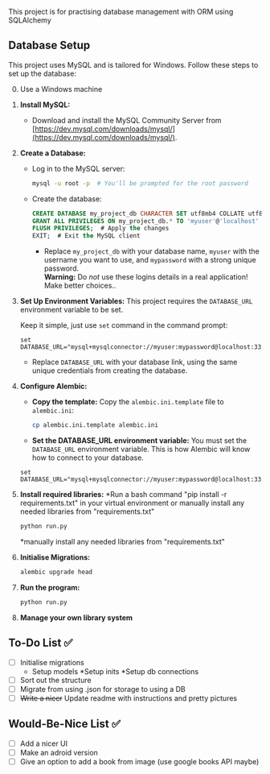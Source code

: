 This project is for practising database management with ORM using SQLAlchemy

## Database Setup

This project uses MySQL and is tailored for Windows. Follow these steps to set up the database:

0. Use a Windows machine

1. **Install MySQL:**
    * Download and install the MySQL Community Server from [https://dev.mysql.com/downloads/mysql/](https://dev.mysql.com/downloads/mysql/).

2. **Create a Database:**
    * Log in to the MySQL server:
        ```bash
        mysql -u root -p  # You'll be prompted for the root password
        ```
    * Create the database:
        ```sql
        CREATE DATABASE my_project_db CHARACTER SET utf8mb4 COLLATE utf8mb4_unicode_ci;  # Important: Specify character set!
        GRANT ALL PRIVILEGES ON my_project_db.* TO 'myuser'@'localhost' IDENTIFIED BY 'mypassword';  # Create user and grant privileges
        FLUSH PRIVILEGES;  # Apply the changes
        EXIT;  # Exit the MySQL client
        ```
        * Replace `my_project_db` with your database name, `myuser` with the username you want to use, and `mypassword` with a strong unique password.  
        **Warning:**  Do *not* use these logins details in a real application! Make better choices..

3. **Set Up Environment Variables:**
    This project requires the `DATABASE_URL` environment variable to be set.
    
    Keep it simple, just use `set` command in the command prompt:
    ```
    set DATABASE_URL="mysql+mysqlconnector://myuser:mypassword@localhost:3306/my_project_db"
    ```
    * Replace `DATABASE_URL` with your database link, using the same unique credentials from creating the database.

4. **Configure Alembic:**

    * **Copy the template:** Copy the `alembic.ini.template` file to `alembic.ini`:
        ```bash
        cp alembic.ini.template alembic.ini
        ```

    * **Set the DATABASE_URL environment variable:**  You must set the `DATABASE_URL` environment variable.  This is how Alembic will know how to connect to your database.  

    ```
    set DATABASE_URL="mysql+mysqlconnector://myuser:mypassword@localhost:3306/my_project_db"
    ```

5. **Install required libraries:** 
    *Run a bash command "pip install -r requirements.txt" in your virtual environment or manually install any needed libraries from "requirements.txt"

    ```bash
    python run.py
    ```
    *manually install any needed libraries from "requirements.txt"

6. **Initialise Migrations:**
    ```bash
    alembic upgrade head
    ```

7. **Run the program:**
    ```bash
    python run.py
    ```

8. **Manage your own library system**

## To-Do List ✅

- [ ] Initialise migrations 
    * Setup models
    *Setup inits
    *Setup db connections
- [ ] Sort out the structure
- [ ] Migrate from using .json for storage to using a DB
- [ ] ~~Write a nicer~~  Update readme with instructions and pretty pictures

## Would-Be-Nice List ✅
- [ ] Add a nicer UI
- [ ] Make an adroid version
- [ ] Give an option to add a book from image (use google books API maybe)
